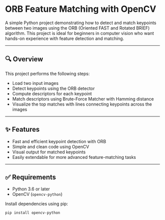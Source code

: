 # ORB Feature Matching with OpenCV

A simple Python project demonstrating how to detect and match keypoints between two images using the ORB (Oriented FAST and Rotated BRIEF) algorithm. This project is ideal for beginners in computer vision who want hands-on experience with feature detection and matching.

---

## 🔍 Overview

This project performs the following steps:

- Load two input images  
- Detect keypoints using the ORB detector  
- Compute descriptors for each keypoint  
- Match descriptors using Brute-Force Matcher with Hamming distance  
- Visualize the top matches with lines connecting keypoints across the images

---

## ✨ Features

- Fast and efficient keypoint detection with ORB
- Simple and clean code using OpenCV
- Visual output for matched keypoints
- Easily extendable for more advanced feature-matching tasks

---

## ✅ Requirements

- Python 3.6 or later  
- OpenCV (`opencv-python`)

Install dependencies using pip:

```bash
pip install opencv-python
